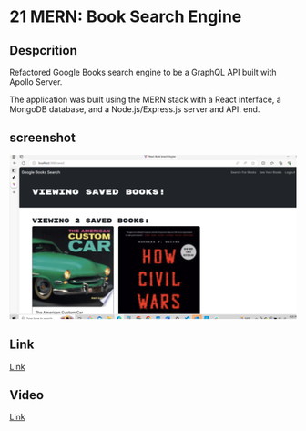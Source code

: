 # 21 MERN: Book Search Engine

## Despcrition

Refactored Google Books search engine to be a GraphQL API built with Apollo Server.

The application was built using the MERN stack with a React interface, a MongoDB database, and a Node.js/Express.js server and API. end.

## screenshot

![image.](./Assets/scr.PNG)

## Link 

[Link](https://book-search-engine-1-hxc0.onrender.com)

## Video

[Link](./Assets/Recording%20#4.mp4)